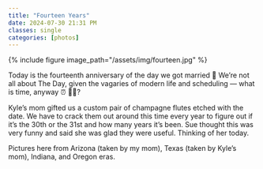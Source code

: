 ```yaml
---
title: "Fourteen Years"
date: 2024-07-30 21:31 PM
classes: single
categories: [photos]
---
```

{% include figure image_path="/assets/img/fourteen.jpg" %}

Today is the fourteenth anniversary of the day we got married 💜 We’re not all about The Day, given the vagaries of modern life and scheduling — what is time, anyway ⏰ 😵‍💫?

Kyle’s mom gifted us a custom pair of champagne flutes etched with the date. We have to crack them out around this time every year to figure out if it’s the 30th or the 31st and how many years it’s been. Sue thought this was very funny and said she was glad they were useful. Thinking of her today.

Pictures here from Arizona (taken by my mom), Texas (taken by Kyle’s mom), Indiana, and Oregon eras.
